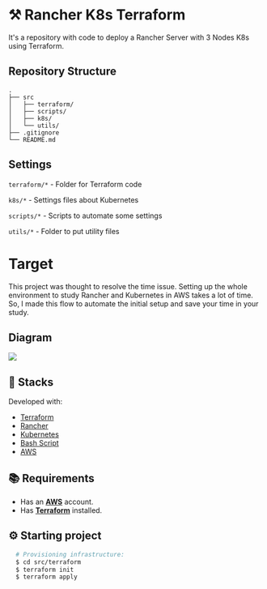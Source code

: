 
# ⚒️ Rancher K8s Terraform

It's a repository with code to deploy a Rancher Server with 3 Nodes K8s using Terraform.

## Repository Structure
```
.
├── src
│   ├── terraform/
│   ├── scripts/
│   ├── k8s/
│   └── utils/
├── .gitignore
└── README.md
```

## Settings

`terraform/*` - Folder for Terraform code

`k8s/*` - Settings files about Kubernetes

`scripts/*` - Scripts to automate some settings

`utils/*` - Folder to put utility files


# Target

This project was thought to resolve the time issue. Setting up the whole environment to study Rancher and Kubernetes in AWS takes a lot of time. So, I made this flow to automate the initial setup and save your time in your study.

## Diagram

![](https://media.discordapp.net/attachments/903283287009685507/1124475036766584942/image.png?width=723&height=676)



## :hammer: Stacks

Developed with:

- [Terraform](https://www.terraform.io)
- [Rancher](https://www.rancher.com)
- [Kubernetes](https://kubernetes.io/pt-br/)
- [Bash Script](https://pt.wikipedia.org/wiki/Bash)
- [AWS](https://aws.amazon.com)


## :books: Requirements

- Has an [**AWS**](https://aws.amazon.com) account.
- Has [**Terraform**](https://www.terraform.io) installed.

## :gear: Starting project
```bash
  # Provisioning infrastructure:
  $ cd src/terraform
  $ terraform init
  $ terraform apply
```
